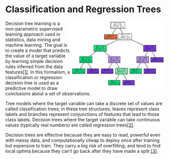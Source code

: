 # Classification and Regression Trees

<img src='decision-tree-iris.png' align='right' width=300 />

Decision tree learning is a non-parametric supervised learning approach used in statistics, data mining and machine learning. The goal is to create a model that predicts the value of a target variable by learning simple decision rules inferred from the data features[[1]](https://scikit-learn.org/stable/modules/tree.html). In this formalism, a classification or regression decision tree is used as a predictive model to draw conclusions about a set of observations.

Tree models where the target variable can take a discrete set of values are called classification trees; in these tree structures, leaves represent class labels and branches represent conjunctions of features that lead to those class labels. Decision trees where the target variable can take continuous values (typically real numbers) are called regression trees[[2]](https://en.wikipedia.org/wiki/Decision_tree_learning).

Decision trees are effective because they are easy to read, powerful even with messy data, and computationally cheap to deploy once after training but expensive to train. They carry a big risk of overfitting, and tend to find local optima because they can’t go back after they have made a split [[3]](https://everythingcomputerscience.com/books/Machine%20Learning%20for%20Humans.pdf).


